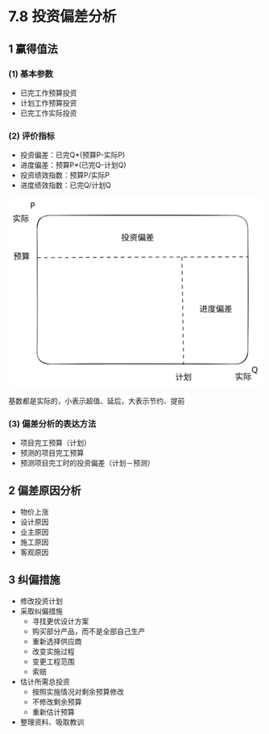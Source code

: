 # 7.8 投资偏差分析

## 1 赢得值法

### (1) 基本参数

* 已完工作预算投资
* 计划工作预算投资
* 已完工作实际投资

### (2) 评价指标

* 投资偏差：已完Q\*(预算P-实际P)
* 进度偏差：预算P\*(已完Q-计划Q)
* 投资绩效指数：预算P/实际P
* 进度绩效指数：已完Q/计划Q

<img src="../.gitbook/assets/file.excalidraw (1).svg" alt="" class="gitbook-drawing">

基数都是实际的，小表示超值、延后，大表示节约、提前

### (3) 偏差分析的表达方法

* 项目完工预算（计划）
* 预测的项目完工预算
* 预测项目完工时的投资偏差（计划－预测）

## 2 偏差原因分析

* 物价上涨
* 设计原因
* 业主原因
* 施工原因
* 客观原因

## 3 纠偏措施

* 修改投资计划
* 采取纠偏措施
  * 寻找更优设计方案
  * 购买部分产品，而不是全部自己生产
  * 重新选择供应商
  * 改变实施过程
  * 变更工程范围
  * 索赔
* 估计所需总投资
  * 按照实施情况对剩余预算修改
  * 不修改剩余预算
  * 重新估计预算
* 整理资料、吸取教训
